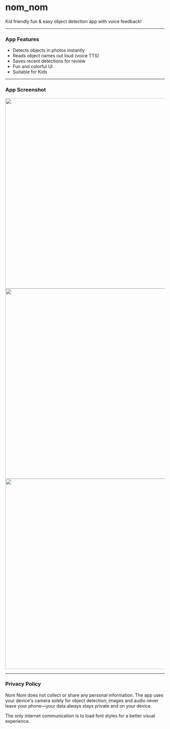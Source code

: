 # nom_nom

Kid friendly fun & easy object detection app with voice feedback!

<hr>

### App Features

- Detects objects in photos instantly
- Reads object names out loud (voice TTS)
- Saves recent detections for review
- Fun and colorful UI
- Suitable for Kids

<hr>

### App Screenshot

<div>
<img src="https://nomnomportal.netlify.app/assets/1.png" height = "600">

<img src = "https://nomnomportal.netlify.app/assets/2.png" height = "600">
<img src = "https://nomnomportal.netlify.app/assets/3.png" height = "600">

</div>

<hr>

### Privacy Policy

Nom Nom does not collect or share any personal information. The app uses your device's camera solely for object detection; images and audio never leave your phone—your data always stays private and on your device.

The only internet communication is to load font styles for a better visual experience.